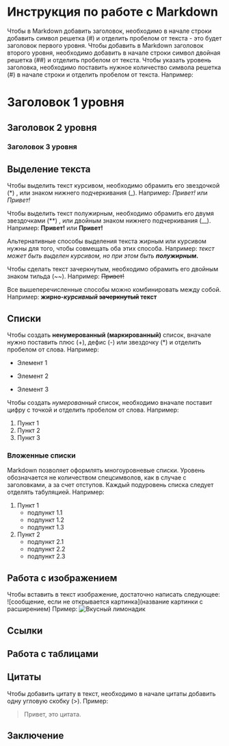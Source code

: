 # Инструкция по работе с Markdown
Чтобы в Markdown добавить заголовок, необходимо в начале строки добавить символ решетка (#) и отделить пробелом от текста - это будет заголовок первого уровня.
Чтобы добавить в Markdown заголовок второго уровня, необходимо добавить в начале строки символ двойная решетка (##) и отделить пробелом от текста.
Чтобы указать уровень заголовка, необходимо поставить нужное количество символа решетка (#) в начале строки и отделить пробелом от текста.
Например:
# Заголовок 1 уровня
## Заголовок 2 уровня
### Заголовок 3 уровня



## Выделение текста

Чтобы выделить текст курсивом, необходимо обрамить его звездочкой (*) , или знаком нижнего подчеркивания (_). 
Например: *Привет!* или _Привет!_

Чтобы выделить текст полужирным, необходимо обрамить его двумя звездочками (**) , или двойным знаком нижнего подчеркивания (__).
Например: **Привет!** или __Привет!__

Альтернативные способы выделения текста жирным или курсивом нужны для того, чтобы совмещать оба этих способа.
Например: *текст может быть выделен курсивом, но при этом быть __полужирным.__*

Чтобы сделать текст зачеркнутым, необходимо обрамить его двойным знаком тильда (~~).
Например: ~~Привет!~~

Все вышеперечисленные способы можно комбинировать между собой.
Например: **жирно-_курсивный_ ~~зачеркнутый~~ текст**

## Списки

Чтобы создать **ненумерованный (маркированный)** список, вначале нужно поставить плюс (+), дефис (-) или звездочку (*) и отделить пробелом от слова.
Например:
+ Элемент 1
- Элемент 2
* Элемент 3

Чтобы создать *нумерованный* список, необходимо вначале поставит цифру с точкой и отделить пробелом от слова.
Например: 
1. Пункт 1
2. Пункт 2
3. Пункт 3
### Вложенные списки
Markdown позволяет оформлять многоуровневые списки. Уровень обозначается не количеством спецсимволов, как в случае с заголовками, а за счет отступов. Каждый подуровень списка следует отделять табуляцией.
Например:
1. Пункт 1
    * подпункт 1.1
    - подпункт 1.2
    + подпункт 1.3
2. Пункт 2
    * подпункт 2.1
    - подпункт 2.2
    + подпункт 2.3
    
## Работа с изображением

Чтобы вставить в текст изображение, достаточно написать следующее: ![сообщение, если не открывается картинка](название картинки с расширением)
Пример: 
![Вкусный лимонадик](drink.jpg)

## Ссылки

## Работа с таблицами

## Цитаты

Чтобы добавить цитату в текст, необходимо в начале цитаты добавить одну угловую скобку (>).
Пример:
>Привет, это цитата.

## Заключение